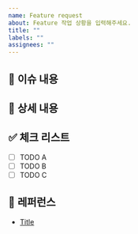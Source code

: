 ```yaml
---
name: Feature request
about: Feature 작업 상황을 입력해주세요.
title: ""
labels: ""
assignees: ""
---
```


## 📄 이슈 내용

<!--- 기능에 대한 요약 설명을 작성해 주세요. -->

## 📝 상세 내용

<!--- 기능 추가와 관련된 상세 내용을 작성해 주세요. -->

## ✅ 체크 리스트

- [ ] TODO A
- [ ] TODO B
- [ ] TODO C

## 📍 레퍼런스

- [Title](https://...)
